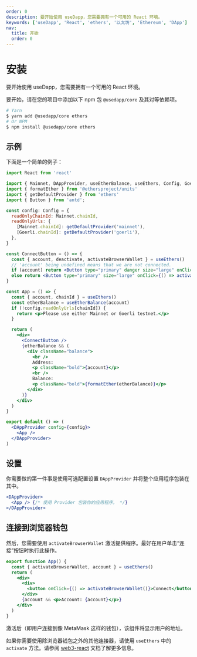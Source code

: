 ```yaml
---
order: 0
description: 要开始使用 useDapp，您需要拥有一个可用的 React 环境。
keywords: ['useDapp', 'React', 'ethers', '以太坊', 'Ethereum', 'DApp']
nav:
  title: 开始
  order: 0
---
```


# 安装

要开始使用 useDapp，您需要拥有一个可用的 React 环境。

要开始，请在您的项目中添加以下 npm 包 `@usedapp/core` 及其对等依赖项。

```bash
# Yarn
$ yarn add @usedapp/core ethers
# Or NPM
$ npm install @usedapp/core ethers
```

## 示例

下面是一个简单的例子：

```jsx
import React from 'react'

import { Mainnet, DAppProvider, useEtherBalance, useEthers, Config, Goerli } from '@usedapp/core'
import { formatEther } from '@ethersproject/units'
import { getDefaultProvider } from 'ethers'
import { Button } from 'antd';

const config: Config = {
  readOnlyChainId: Mainnet.chainId,
  readOnlyUrls: {
    [Mainnet.chainId]: getDefaultProvider('mainnet'),
    [Goerli.chainId]: getDefaultProvider('goerli'),
  },
}

const ConnectButton = () => {
  const { account, deactivate, activateBrowserWallet } = useEthers()
  // 'account' being undefined means that we are not connected.
  if (account) return <Button type="primary" danger size="large" onClick={() => deactivate()}>Disconnect</Button>
  else return <Button type="primary" size="large" onClick={() => activateBrowserWallet()}>Connect</Button>
}

const App = () => {
  const { account, chainId } = useEthers()
  const etherBalance = useEtherBalance(account)
  if (!config.readOnlyUrls[chainId]) {
    return <p>Please use either Mainnet or Goerli testnet.</p>
  }

  return (
    <div>
      <ConnectButton />
      {etherBalance && (
        <div className="balance">
          <br />
          Address:
          <p className="bold">{account}</p>
          <br />
          Balance:
          <p className="bold">{formatEther(etherBalance)}</p>
        </div>
      )}
    </div>
  )
}

export default () => (
  <DAppProvider config={config}>
    <App />
  </DAppProvider>
)
```

## 设置

你需要做的第一件事是使用可选配置设置 `DAppProvider` 并将整个应用程序包装在其中。

```jsx | pure
<DAppProvider>
  <App /> {/* 使用 Provider 包装你的应用程序。 */}
</DAppProvider>
```

## 连接到浏览器钱包

然后，您需要使用 `activateBrowserWallet` 激活提供程序。最好在用户单击“连接”按钮时执行此操作。

```jsx | pure
export function App() {
  const { activateBrowserWallet, account } = useEthers()
  return (
    <div>
      <div>
        <button onClick={() => activateBrowserWallet()}>Connect</button>
      </div>
      {account && <p>Account: {account}</p>}
    </div>
  )
}
```

激活后（即用户连接到像 MetaMask 这样的钱包），该组件将显示用户的地址。

如果你需要使用除浏览器钱包之外的其他连接器，请使用 `useEthers` 中的 `activate` 方法。请参阅 [web3-react](https://github.com/NoahZinsmeister/web3-react/tree/v6/docs#overview) 文档了解更多信息。
